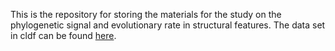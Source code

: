 This is the repository for storing the materials for the study on the phylogenetic signal and evolutionary rate in structural features.
The data set in cldf can be found [here](https://github.com/cldf-datasets/hueblerstability).

